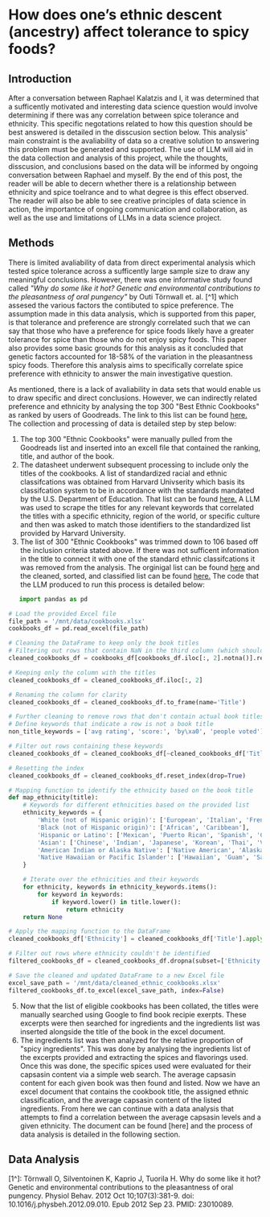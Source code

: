 # How does one’s ethnic descent (ancestry) affect tolerance to spicy foods?
## Introduction
After a conversation between Raphael Kalatzis and I, it was determined that a sufficently motivated and interesting data science question would involve determining if there was any correlation between spice tolerance and ethnicity. This specific negotations related to how this question should be best answered is detailed in the disscusion section below. This analysis' main constraint is the avaliability of data so a creative solution to answering this problem must be generated and supported. The use of LLM will aid in the data collection and analysis of this project, while the thoughts, disscusion, and conclusions based on the data will be informed by ongoing conversation between Raphael and myself. By the end of this post, the reader will be able to decern whether there is a relationship between ethnicity and spice toelrance and to what degree is this effect observed. The reader will also be able to see creative principles of data science in action, the importantce of ongoing communication and collaboration, as well as the use and limitations of LLMs in a data science project.


## Methods

There is limited avaliability of data from direct experimental analysis which tested spice tolerance across a sufficently large sample size to draw any meaningful conclusions. However, there was one informative study found called *"Why do some like it hot? Genetic and environmental contributions to the pleasantness of oral pungency"* by Outi Törnwall et. al. [^1] which assesed the various factors the contibuted to spice preference. The assumption made in this data analysis, which is supported from this paper, is that tolerance and preference are strongly correlated such that we can say that those who have a preference for spice foods likely have a greater tolerance for spice than those who do not enjoy spicy foods. This paper also provides some basic grounds for this analysis as it concluded that genetic factors accounted for 18-58% of the variation in the pleasantness spicy foods. Therefore this analysis aims to specifically correlate spice preference with ethnicity to answer the main investigative question.

As mentioned, there is a lack of avaliability in data sets that would enable us to draw specific and direct conclusions. However, we can indirectly related preference and ethnicity by analysing the top 300 "Best Ethnic Cookbooks" as ranked by users of Goodreads. The link to this list can be found [here.](https://www.goodreads.com/list/show/1922.Best_Ethnic_Cookbooks?page=1) The collection and processing of data is detailed step by step below:

1. The top 300 "Ethnic Cookbooks" were manually pulled from the Goodreads list and inserted into an excell file that contained the ranking, title, and author of the book.
2. The datasheet underwent subsequent processing to include only the titles of the cookbooks. A list of standardized racial and ethnic classifcations was obtained from Harvard Univserity which basis its classifcation system to be in accordance with the standards mandated by the U.S. Department of Education. That list can be found [here.](https://hr.harvard.edu/files/humanresources/files/race_ethincity_definitions_2014.pdf) A LLM was used to scrape the titles for any relevant keywords that correlated the titles with a specific ethnicity, region of the world, or specific culture and then was asked to match those identifiers to the standardized list provided by Harvard University.
3. The list of 300 "Ethnic Cookbooks" was trimmed down to 106 based off the inclusion criteria stated above. If there was not sufficent information in the title to connect it with one of the standard ethnic classifcations it was removed from the analysis. The orginigal list can be found [here](https://github.com/Cjcapiola/Ethnicities-and-Spice-Tolerance/blob/main/cookbooks.xlsx) and the cleaned, sorted, and classified list can be found [here.](https://github.com/Cjcapiola/Ethnicities-and-Spice-Tolerance/blob/main/cleaned_ethnic_cookbooks.xlsx) The code that the LLM produced to run this process is detailed below:
```python
   import pandas as pd

# Load the provided Excel file
file_path = '/mnt/data/cookbooks.xlsx'
cookbooks_df = pd.read_excel(file_path)

# Cleaning the DataFrame to keep only the book titles
# Filtering out rows that contain NaN in the third column (which should represent titles)
cleaned_cookbooks_df = cookbooks_df[cookbooks_df.iloc[:, 2].notna()].reset_index(drop=True)

# Keeping only the column with the titles
cleaned_cookbooks_df = cleaned_cookbooks_df.iloc[:, 2]

# Renaming the column for clarity
cleaned_cookbooks_df = cleaned_cookbooks_df.to_frame(name='Title')

# Further cleaning to remove rows that don't contain actual book titles
# Define keywords that indicate a row is not a book title
non_title_keywords = ['avg rating', 'score:', 'by\xa0', 'people voted']

# Filter out rows containing these keywords
cleaned_cookbooks_df = cleaned_cookbooks_df[~cleaned_cookbooks_df['Title'].str.contains('|'.join(non_title_keywords))]

# Resetting the index
cleaned_cookbooks_df = cleaned_cookbooks_df.reset_index(drop=True)

# Mapping function to identify the ethnicity based on the book title
def map_ethnicity(title):
    # Keywords for different ethnicities based on the provided list
    ethnicity_keywords = {
        'White (not of Hispanic origin)': ['European', 'Italian', 'French', 'German', 'Greek', 'Russian', 'Middle East', 'North Africa'],
        'Black (not of Hispanic origin)': ['African', 'Caribbean'],
        'Hispanic or Latino': ['Mexican', 'Puerto Rican', 'Spanish', 'Cuban', 'South American', 'Central American'],
        'Asian': ['Chinese', 'Indian', 'Japanese', 'Korean', 'Thai', 'Vietnamese', 'Pakistani', 'Southeast Asian', 'Far East'],
        'American Indian or Alaska Native': ['Native American', 'Alaskan', 'Navajo', 'Cherokee'],
        'Native Hawaiian or Pacific Islander': ['Hawaiian', 'Guam', 'Samoan', 'Pacific Island']
    }

    # Iterate over the ethnicities and their keywords
    for ethnicity, keywords in ethnicity_keywords.items():
        for keyword in keywords:
            if keyword.lower() in title.lower():
                return ethnicity
    return None

# Apply the mapping function to the DataFrame
cleaned_cookbooks_df['Ethnicity'] = cleaned_cookbooks_df['Title'].apply(map_ethnicity)

# Filter out rows where ethnicity couldn't be identified
filtered_cookbooks_df = cleaned_cookbooks_df.dropna(subset=['Ethnicity'])

# Save the cleaned and updated DataFrame to a new Excel file
excel_save_path = '/mnt/data/cleaned_ethnic_cookbooks.xlsx'
filtered_cookbooks_df.to_excel(excel_save_path, index=False)
```
5.  Now that the list of eligible cookbooks has been collated, the titles were manually searched using Google to find book recipie exerpts. These excerpts were then searched for ingredients and the ingredients list was inserted alongside the title of the book in the excel document.
6.  The ingredients list was then analyzed for the relative proportion of "spicy ingredients". This was done by analysing the ingredients list of the excerpts provided and extracting the spices and flavorings used. Once this was done, the specific spices used were evaluated for their capsasin content via a simple web search. The average capsasin content for each given book was then found and listed. Now we have an excel document that contains the cookbook title, the assigned ethnic classification, and the average capsasin content of the listed ingredients. From here we can continue with a data analysis that attempts to find a correlation between the average capsasin levels and a given ethnicity. The document can be found [here] and the process of data analysis is detailed in the following section.


## Data Analysis






[1^]: Törnwall O, Silventoinen K, Kaprio J, Tuorila H. Why do some like it hot? Genetic and environmental contributions to the pleasantness of oral pungency. Physiol Behav. 2012 Oct 10;107(3):381-9. doi: 10.1016/j.physbeh.2012.09.010. Epub 2012 Sep 23. PMID: 23010089.
